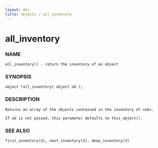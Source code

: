 ```yaml
---
layout: doc
title: objects / all_inventory
---
```

# all_inventory

### NAME

    all_inventory() - return the inventory of an object

### SYNOPSIS

    object *all_inventory( object ob );

### DESCRIPTION

    Returns an array of the objects contained in the inventory of <ob>.

    If ob is not passed, this parameter defaults to this_object().

### SEE ALSO

    first_inventory(3), next_inventory(3), deep_inventory(3)

